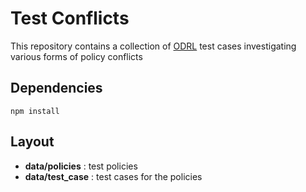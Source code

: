 # Test Conflicts

This repository contains a collection of [ODRL](https://www.w3.org/TR/odrl-model/) test cases investigating various forms of policy conflicts

## Dependencies

```
npm install
```

## Layout

- **data/policies** : test policies
- **data/test_case** : test cases for the policies